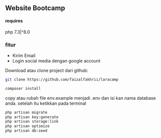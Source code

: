 ## Website Bootcamp

#### requires

php 7.3|^8.0

### fitur

-   Kirim Email
-   Login social media dengan google account

Download atau clone project dari github:

```sh
git clone https://github.com/faizalfakhrii/laracamp
```

```sh
composer install
```

copy atau rubah file env.example menjadi .env dan isi kan nama database anda.
setelah itu ketikkan pada terminal

```sh
php artisan migrate
php artisan key:generate
php artisan storage:link
php artisan optimize
php artisan db:seed
```
